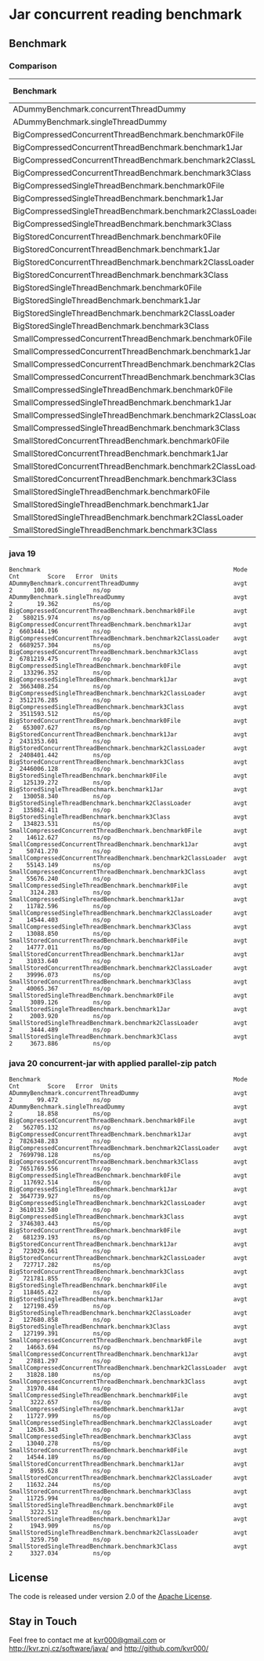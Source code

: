 # Jar concurrent reading benchmark

## Benchmark

### Comparison

<!--- benchmark:table:jarfile:: --->

|Benchmark                                                     |Mode|Units|    java-19|java-20-concurrent|
|:-------------------------------------------------------------|:---|:----|----------:|-----------------:|
|ADummyBenchmark.concurrentThreadDummy                         |avgt|ns/op|    100.016|            99.472|
|ADummyBenchmark.singleThreadDummy                             |avgt|ns/op|     19.362|            18.858|
|BigCompressedConcurrentThreadBenchmark.benchmark0File         |avgt|ns/op| 580215.974|        562705.132|
|BigCompressedConcurrentThreadBenchmark.benchmark1Jar          |avgt|ns/op|6603444.196|       7826348.283|
|BigCompressedConcurrentThreadBenchmark.benchmark2ClassLoader  |avgt|ns/op|6689257.304|       7699798.128|
|BigCompressedConcurrentThreadBenchmark.benchmark3Class        |avgt|ns/op|6781219.475|       7651769.556|
|BigCompressedSingleThreadBenchmark.benchmark0File             |avgt|ns/op| 133296.352|        117692.514|
|BigCompressedSingleThreadBenchmark.benchmark1Jar              |avgt|ns/op|3663408.254|       3647739.927|
|BigCompressedSingleThreadBenchmark.benchmark2ClassLoader      |avgt|ns/op|3512176.285|       3610132.580|
|BigCompressedSingleThreadBenchmark.benchmark3Class            |avgt|ns/op|3511593.512|       3746303.443|
|BigStoredConcurrentThreadBenchmark.benchmark0File             |avgt|ns/op| 653007.627|        681239.193|
|BigStoredConcurrentThreadBenchmark.benchmark1Jar              |avgt|ns/op|2431353.601|        723029.661|
|BigStoredConcurrentThreadBenchmark.benchmark2ClassLoader      |avgt|ns/op|2408401.442|        727717.282|
|BigStoredConcurrentThreadBenchmark.benchmark3Class            |avgt|ns/op|2446006.128|        721781.855|
|BigStoredSingleThreadBenchmark.benchmark0File                 |avgt|ns/op| 125139.272|        118465.422|
|BigStoredSingleThreadBenchmark.benchmark1Jar                  |avgt|ns/op| 130058.340|        127198.459|
|BigStoredSingleThreadBenchmark.benchmark2ClassLoader          |avgt|ns/op| 135862.411|        127680.858|
|BigStoredSingleThreadBenchmark.benchmark3Class                |avgt|ns/op| 134823.531|        127199.391|
|SmallCompressedConcurrentThreadBenchmark.benchmark0File       |avgt|ns/op|  14612.627|         14663.694|
|SmallCompressedConcurrentThreadBenchmark.benchmark1Jar        |avgt|ns/op|  50741.270|         27881.297|
|SmallCompressedConcurrentThreadBenchmark.benchmark2ClassLoader|avgt|ns/op|  55143.149|         31828.180|
|SmallCompressedConcurrentThreadBenchmark.benchmark3Class      |avgt|ns/op|  55676.240|         31970.484|
|SmallCompressedSingleThreadBenchmark.benchmark0File           |avgt|ns/op|   3124.283|          3222.657|
|SmallCompressedSingleThreadBenchmark.benchmark1Jar            |avgt|ns/op|  11782.596|         11727.999|
|SmallCompressedSingleThreadBenchmark.benchmark2ClassLoader    |avgt|ns/op|  14544.403|         12636.343|
|SmallCompressedSingleThreadBenchmark.benchmark3Class          |avgt|ns/op|  13088.850|         13040.278|
|SmallStoredConcurrentThreadBenchmark.benchmark0File           |avgt|ns/op|  14777.011|         14544.189|
|SmallStoredConcurrentThreadBenchmark.benchmark1Jar            |avgt|ns/op|  31033.640|          8955.628|
|SmallStoredConcurrentThreadBenchmark.benchmark2ClassLoader    |avgt|ns/op|  39996.073|         11632.244|
|SmallStoredConcurrentThreadBenchmark.benchmark3Class          |avgt|ns/op|  40065.367|         11725.994|
|SmallStoredSingleThreadBenchmark.benchmark0File               |avgt|ns/op|   3089.126|          3222.512|
|SmallStoredSingleThreadBenchmark.benchmark1Jar                |avgt|ns/op|   2003.920|          1943.909|
|SmallStoredSingleThreadBenchmark.benchmark2ClassLoader        |avgt|ns/op|   3444.489|          3259.750|
|SmallStoredSingleThreadBenchmark.benchmark3Class              |avgt|ns/op|   3673.886|          3327.034|

### java 19

<!-- benchmark:data:jarfile:java-19: --->

```
Benchmark                                                       Mode  Cnt        Score   Error  Units
ADummyBenchmark.concurrentThreadDummy                           avgt    2      100.016          ns/op
ADummyBenchmark.singleThreadDummy                               avgt    2       19.362          ns/op
BigCompressedConcurrentThreadBenchmark.benchmark0File           avgt    2   580215.974          ns/op
BigCompressedConcurrentThreadBenchmark.benchmark1Jar            avgt    2  6603444.196          ns/op
BigCompressedConcurrentThreadBenchmark.benchmark2ClassLoader    avgt    2  6689257.304          ns/op
BigCompressedConcurrentThreadBenchmark.benchmark3Class          avgt    2  6781219.475          ns/op
BigCompressedSingleThreadBenchmark.benchmark0File               avgt    2   133296.352          ns/op
BigCompressedSingleThreadBenchmark.benchmark1Jar                avgt    2  3663408.254          ns/op
BigCompressedSingleThreadBenchmark.benchmark2ClassLoader        avgt    2  3512176.285          ns/op
BigCompressedSingleThreadBenchmark.benchmark3Class              avgt    2  3511593.512          ns/op
BigStoredConcurrentThreadBenchmark.benchmark0File               avgt    2   653007.627          ns/op
BigStoredConcurrentThreadBenchmark.benchmark1Jar                avgt    2  2431353.601          ns/op
BigStoredConcurrentThreadBenchmark.benchmark2ClassLoader        avgt    2  2408401.442          ns/op
BigStoredConcurrentThreadBenchmark.benchmark3Class              avgt    2  2446006.128          ns/op
BigStoredSingleThreadBenchmark.benchmark0File                   avgt    2   125139.272          ns/op
BigStoredSingleThreadBenchmark.benchmark1Jar                    avgt    2   130058.340          ns/op
BigStoredSingleThreadBenchmark.benchmark2ClassLoader            avgt    2   135862.411          ns/op
BigStoredSingleThreadBenchmark.benchmark3Class                  avgt    2   134823.531          ns/op
SmallCompressedConcurrentThreadBenchmark.benchmark0File         avgt    2    14612.627          ns/op
SmallCompressedConcurrentThreadBenchmark.benchmark1Jar          avgt    2    50741.270          ns/op
SmallCompressedConcurrentThreadBenchmark.benchmark2ClassLoader  avgt    2    55143.149          ns/op
SmallCompressedConcurrentThreadBenchmark.benchmark3Class        avgt    2    55676.240          ns/op
SmallCompressedSingleThreadBenchmark.benchmark0File             avgt    2     3124.283          ns/op
SmallCompressedSingleThreadBenchmark.benchmark1Jar              avgt    2    11782.596          ns/op
SmallCompressedSingleThreadBenchmark.benchmark2ClassLoader      avgt    2    14544.403          ns/op
SmallCompressedSingleThreadBenchmark.benchmark3Class            avgt    2    13088.850          ns/op
SmallStoredConcurrentThreadBenchmark.benchmark0File             avgt    2    14777.011          ns/op
SmallStoredConcurrentThreadBenchmark.benchmark1Jar              avgt    2    31033.640          ns/op
SmallStoredConcurrentThreadBenchmark.benchmark2ClassLoader      avgt    2    39996.073          ns/op
SmallStoredConcurrentThreadBenchmark.benchmark3Class            avgt    2    40065.367          ns/op
SmallStoredSingleThreadBenchmark.benchmark0File                 avgt    2     3089.126          ns/op
SmallStoredSingleThreadBenchmark.benchmark1Jar                  avgt    2     2003.920          ns/op
SmallStoredSingleThreadBenchmark.benchmark2ClassLoader          avgt    2     3444.489          ns/op
SmallStoredSingleThreadBenchmark.benchmark3Class                avgt    2     3673.886          ns/op
```

### java 20 concurrent-jar with applied parallel-zip patch

<!--- benchmark:data:jarfile:java-20-concurrent: --->

```
Benchmark                                                       Mode  Cnt        Score   Error  Units
ADummyBenchmark.concurrentThreadDummy                           avgt    2       99.472          ns/op
ADummyBenchmark.singleThreadDummy                               avgt    2       18.858          ns/op
BigCompressedConcurrentThreadBenchmark.benchmark0File           avgt    2   562705.132          ns/op
BigCompressedConcurrentThreadBenchmark.benchmark1Jar            avgt    2  7826348.283          ns/op
BigCompressedConcurrentThreadBenchmark.benchmark2ClassLoader    avgt    2  7699798.128          ns/op
BigCompressedConcurrentThreadBenchmark.benchmark3Class          avgt    2  7651769.556          ns/op
BigCompressedSingleThreadBenchmark.benchmark0File               avgt    2   117692.514          ns/op
BigCompressedSingleThreadBenchmark.benchmark1Jar                avgt    2  3647739.927          ns/op
BigCompressedSingleThreadBenchmark.benchmark2ClassLoader        avgt    2  3610132.580          ns/op
BigCompressedSingleThreadBenchmark.benchmark3Class              avgt    2  3746303.443          ns/op
BigStoredConcurrentThreadBenchmark.benchmark0File               avgt    2   681239.193          ns/op
BigStoredConcurrentThreadBenchmark.benchmark1Jar                avgt    2   723029.661          ns/op
BigStoredConcurrentThreadBenchmark.benchmark2ClassLoader        avgt    2   727717.282          ns/op
BigStoredConcurrentThreadBenchmark.benchmark3Class              avgt    2   721781.855          ns/op
BigStoredSingleThreadBenchmark.benchmark0File                   avgt    2   118465.422          ns/op
BigStoredSingleThreadBenchmark.benchmark1Jar                    avgt    2   127198.459          ns/op
BigStoredSingleThreadBenchmark.benchmark2ClassLoader            avgt    2   127680.858          ns/op
BigStoredSingleThreadBenchmark.benchmark3Class                  avgt    2   127199.391          ns/op
SmallCompressedConcurrentThreadBenchmark.benchmark0File         avgt    2    14663.694          ns/op
SmallCompressedConcurrentThreadBenchmark.benchmark1Jar          avgt    2    27881.297          ns/op
SmallCompressedConcurrentThreadBenchmark.benchmark2ClassLoader  avgt    2    31828.180          ns/op
SmallCompressedConcurrentThreadBenchmark.benchmark3Class        avgt    2    31970.484          ns/op
SmallCompressedSingleThreadBenchmark.benchmark0File             avgt    2     3222.657          ns/op
SmallCompressedSingleThreadBenchmark.benchmark1Jar              avgt    2    11727.999          ns/op
SmallCompressedSingleThreadBenchmark.benchmark2ClassLoader      avgt    2    12636.343          ns/op
SmallCompressedSingleThreadBenchmark.benchmark3Class            avgt    2    13040.278          ns/op
SmallStoredConcurrentThreadBenchmark.benchmark0File             avgt    2    14544.189          ns/op
SmallStoredConcurrentThreadBenchmark.benchmark1Jar              avgt    2     8955.628          ns/op
SmallStoredConcurrentThreadBenchmark.benchmark2ClassLoader      avgt    2    11632.244          ns/op
SmallStoredConcurrentThreadBenchmark.benchmark3Class            avgt    2    11725.994          ns/op
SmallStoredSingleThreadBenchmark.benchmark0File                 avgt    2     3222.512          ns/op
SmallStoredSingleThreadBenchmark.benchmark1Jar                  avgt    2     1943.909          ns/op
SmallStoredSingleThreadBenchmark.benchmark2ClassLoader          avgt    2     3259.750          ns/op
SmallStoredSingleThreadBenchmark.benchmark3Class                avgt    2     3327.034          ns/op
```


## License

The code is released under version 2.0 of the [Apache License][].

## Stay in Touch

Feel free to contact me at kvr000@gmail.com or http://kvr.znj.cz/software/java/ and http://github.com/kvr000/

[Apache License]: http://www.apache.org/licenses/LICENSE-2.0
